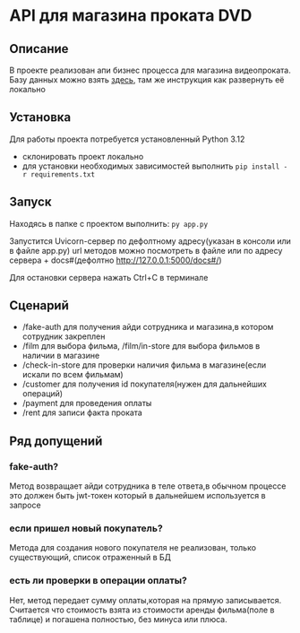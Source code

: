 # API для магазина проката DVD 

## Описание
В проекте реализован апи бизнес процесса для магазина видеопроката.
Базу данных можно взять [здесь](https://neon.tech/postgresql/postgresql-getting-started/postgresql-sample-database),
там же инструкция как развернуть её локально

## Установка
Для работы проекта потребуется установленный Python 3.12
- склонировать проект локально
- для установки необходимых зависимостей выполнить `pip install -r requirements.txt` 

## Запуск
Находясь в папке с проектом выполнить:
`py app.py` 

Запустится Uvicorn-сервер по дефолтному адресу(указан в консоли или в файле app.py)
url методов можно посмотреть в файле или по адресу сервера + docs#(дефолтно http://127.0.0.1:5000/docs#/)

Для остановки сервера нажать Ctrl+C в терминале

## Сценарий

- /fake-auth для получения айди сотрудника и магазина,в котором сотрудник закреплен
- /film для выбора фильма, /film/in-store для выбора фильмов в наличии в магазине
- /check-in-store для проверки наличия фильма в магазине(если искали по всем фильмам)
- /customer для получения id покупателя(нужен для дальнейших операций)
- /payment для проведения оплаты
- /rent для записи факта проката


## Ряд допущений

### fake-auth?
Метод возвращает айди сотрудника в теле ответа,в обычном процессе это должен быть  jwt-токен который в дальнейшем используется в запросе

### если пришел новый покупатель?
Метода для создания нового покупателя не реализован, только существующий, список отраженный в БД

### есть ли проверки в операции оплаты?
Нет, метод передает сумму оплаты,которая на прямую записывается. Считается что стоимость взята из стоимости аренды фильма(поле в таблице) и погашена полностью, без минуса или плюса.


